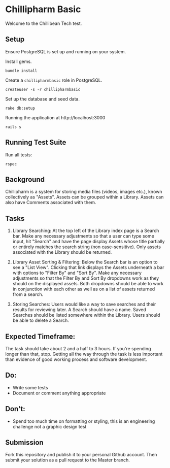 # Chillipharm Basic

Welcome to the Chillibean Tech test.

## Setup

Ensure PostgreSQL is set up and running on your system.

Install gems.

`bundle install`

Create a `chillipharmbasic` role in PostgreSQL.

```
createuser -s -r chillipharmbasic
```

Set up the database and seed data.

`rake db:setup`

Running the application at http://localhost:3000

`rails s`

## Running Test Suite

Run all tests:

`rspec`

## Background

Chillipharm is a system for storing media files (videos, images etc.), known collectively as "Assets".  Assets can be grouped within a Library.  Assets can also have Comments associated with them.

## Tasks

1. Library Searching: At the top left of the Library index page is a Search bar.
Make any necessary adjustments so that a user can type some input, hit "Search" and have the page display Assets whose title partially or entirely matches the search string (non case-sensitive).
Only assets associated with the Library should be returned.

2. Library Asset Sorting & Filtering: Below the Search bar is an option to see a "List View".
Clicking that link displays the Assets underneath a bar with options to "Filter By" and "Sort By".
Make any necessary adjustments so that the Filter By and Sort By dropdowns work as they should on the displayed assets.
Both dropdowns should be able to work in conjunction with each other as well as on a list of assets returned from a search.

3. Storing Searches:
Users would like a way to save searches and their results for reviewing later.  A Search should have a name.  Saved Searches should be listed somewhere within the Library.  Users should be able to delete a Search.

## Expected Timeframe:

The task should take about 2 and a half to 3 hours.  If you're spending longer than that, stop. Getting all the way through the task is less important than evidence of good working process and software development.

## Do:

- Write some tests
- Document or comment anything appropriate

## Don't:

- Spend too much time on formatting or styling, this is an engineering challenge not a graphic design test

## Submission

Fork this repository and publish it to your personal Github account.  Then submit your solution as a pull request to the Master branch.
